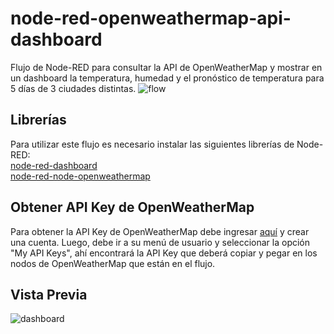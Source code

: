 # node-red-openweathermap-api-dashboard
Flujo de Node-RED para consultar la API de OpenWeatherMap y mostrar en un dashboard la temperatura, humedad y el pronóstico de temperatura para 5 días de 3 ciudades distintas.
![flow](../main/img/flow.png)
## Librerías
Para utilizar este flujo es necesario instalar las siguientes librerías de Node-RED:\
[node-red-dashboard](https://flows.nodered.org/node/node-red-dashboard)\
[node-red-node-openweathermap](https://flows.nodered.org/node/node-red-node-openweathermap)
## Obtener API Key de OpenWeatherMap
Para obtener la API Key de OpenWeatherMap debe ingresar [aquí](https://home.openweathermap.org/users/sign_up) y crear una cuenta. Luego, debe ir a su menú de usuario y seleccionar la opción "My API Keys", ahí encontrará la API Key que deberá copiar y pegar en los nodos de OpenWeatherMap que están en el flujo.
## Vista Previa
![dashboard](../main/img/dashboard.png)